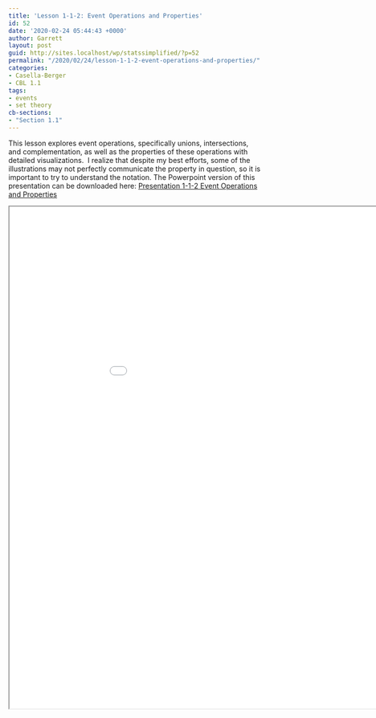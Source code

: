 ```yaml
---
title: 'Lesson 1-1-2: Event Operations and Properties'
id: 52
date: '2020-02-24 05:44:43 +0000'
author: Garrett
layout: post
guid: http://sites.localhost/wp/statssimplified/?p=52
permalink: "/2020/02/24/lesson-1-1-2-event-operations-and-properties/"
categories:
- Casella-Berger
- CBL 1.1
tags:
- events
- set theory
cb-sections: 
- "Section 1.1"
---
```


This lesson explores event operations, specifically unions, intersections, and complementation, as well as the properties of these operations with detailed visualizations.  I realize that despite my best efforts, some of the illustrations may not perfectly communicate the property in question, so it is important to try to understand the notation. The Powerpoint version of this presentation can be downloaded here: [Presentation 1-1-2 Event Operations and Properties](/lessons/Presentation-1-1-2-Event-Operations-and-Properties.pptx)

<iframe src="/lessons/Presentation-1-1-2-Event-Operations-and-Properties.pdf" width="1000" height="1000"> </iframe>
